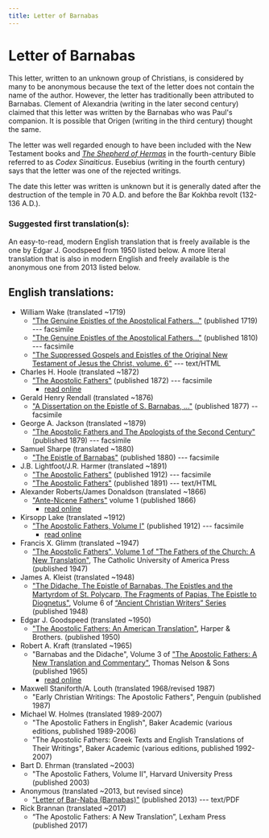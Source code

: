 ```yaml
---
title: Letter of Barnabas
---
```


# Letter of Barnabas

This letter, written to an unknown group of Christians, is considered by many to be anonymous because the text of the letter does not contain the name of the author. However, the letter has traditionally been attributed to Barnabas. Clement of Alexandria (writing in the later second century) claimed that this letter was written by the Barnabas who was Paul's companion.  It is possible that Origen (writing in the third century) thought the same.

The letter was well regarded enough to have been included with the New Testament books and [*The Shepherd of Hermas*](shepherdofhermas.html) in the fourth-century Bible referred to as *Codex Sinaiticus*. Eusebius (writing in the fourth century) says that the letter was one of the rejected writings.

The date this letter was written is unknown but it is generally dated after the destruction of the temple in 70 A.D. and before the Bar Kokhba revolt (132-136 A.D.).

### Suggested first translation(s):

An easy-to-read, modern English translation that is freely available is the one by Edgar J. Goodspeed from 1950 listed below. A more literal translation that is also in modern English and freely available is the anonymous one from 2013 listed below.



## English translations:
* William Wake (translated ~1719)
  * ["The Genuine Epistles of the Apostolical Fathers..."](https://archive.org/details/genuineepistleso1719wake) (published 1719) --- facsimile
  * ["The Genuine Epistles of the Apostolical Fathers..."](https://archive.org/details/genuineepistleso01wake) (published 1810) --- facsimile
  * ["The Suppressed Gospels and Epistles of the Original New Testament of Jesus the Christ, volume. 6"](http://www.gutenberg.org/ebooks/6512) --- text/HTML
* Charles H. Hoole (translated ~1872)
  * ["The Apostolic Fathers"](https://archive.org/details/apostolicfather00hoolgoog) (published 1872) --- facsimile
    * [read online](http://earlychristianwritings.com/text/barnabas-hoole.html)
* Gerald Henry Rendall (translated ~1876)
  * ["A Dissertation on the Epistle of S. Barnabas, ..."](https://archive.org/details/adissertationon00cunngoog) (published 1877) -- facsimile
* George A. Jackson (translated ~1879)
  * ["The Apostolic Fathers and The Apologists of the Second Century"](https://archive.org/details/theapostolicfath00jackuoft) (published 1879) --- facsimile
* Samuel Sharpe (translated ~1880)
  * ["The Epistle of Barnabas"](https://archive.org/details/epistleofbarnaba00barn) (published 1880) --- facsimile
* J.B. Lightfoot/J.R. Harmer (translated ~1891)
  * ["The Apostolic Fathers"](https://archive.org/details/a590752000clemuoft) (published 1912) --- facsimile
  * ["The Apostolic Fathers"](http://www.katapi.org.uk/ApostolicFathers/ApFathers-Contents.html) (published 1891) --- text/HTML
* Alexander Roberts/James Donaldson (translated ~1866)
  * ["Ante-Nicene Fathers"](anf.html) volume 1 (published 1866)
    * [read online](http://www.ccel.org/ccel/schaff/anf01.vi.i.html)
* Kirsopp Lake (translated ~1912)
  * ["The Apostolic Fathers, Volume I"](https://archive.org/details/apostolicfathers01lake) (published 1912) --- facsimile
    * [read online](http://earlychristianwritings.com/text/barnabas-lake.html)
* Francis X. Glimm (translated ~1947)
  * ["The Apostolic Fathers", Volume 1 of "The Fathers of the Church: A New Translation"](https://archive.org/details/in.ernet.dli.2015.58476), The Catholic University of America Press (published 1947)
* James A. Kleist (translated ~1948)
  * ["The Didache, The Epistle of Barnabas, The Epistles and the Martyrdom of St. Polycarp, The Fragments of Papias, The Epistle to Diognetus"](ancientchristianwriters_6.html), Volume 6 of [“Ancient Christian Writers” Series](ancientchristianwriters.html) (published 1948)
* Edgar J. Goodspeed (translated ~1950)
  * ["The Apostolic Fathers: An American Translation"](goodspeedapostolicfathers.html), Harper & Brothers. (published 1950)
* Robert A. Kraft (translated ~1965)
  * "Barnabas and the Didache", Volume 3 of ["The Apostolic Fathers: A New Translation and Commentary"](apostolicfathersnewtranslationandcommentary.html), Thomas Nelson & Sons (published 1965)
    * [read online](http://ccat.sas.upenn.edu/rak/publics/barn/barndidintro.htm)
* Maxwell Staniforth/A. Louth (translated 1968/revised 1987)
  * "Early Christian Writings: The Apostolic Fathers", Penguin (published 1987)
* Michael W. Holmes (translated 1989-2007)
  * "The Apostolic Fathers in English", Baker Academic (various editions, published 1989-2006)
  * "The Apostolic Fathers: Greek Texts and English Translations of Their Writings", Baker Academic (various editions, published 1992-2007)
* Bart D. Ehrman (translated ~2003)
  * "The Apostolic Fathers, Volume II", Harvard University Press (published 2003)
* Anonymous (translated ~2013, but revised since)
  * ["Letter of Bar-Naba (Barnabas)"](http://www.biblicalaudio.com/text/barnabas.pdf) (published 2013) --- text/PDF
* Rick Brannan (translated ~2017)
  * “The Apostolic Fathers: A New Translation”, Lexham Press (published 2017)
